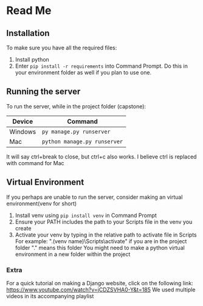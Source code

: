 # Read Me #

## Installation ##

To make sure you have all the required files:
1. Install python
2. Enter `pip install -r requirements` into Command Prompt.
      Do this in your environment folder as well if you plan to use one.

## Running the server ##

To run the server, while in the project folder (capstone):

Device | Command
------------- | -------------
Windows | `py manage.py runserver`
Mac | `python manage.py runserver`

It will say ctrl+break to close, but ctrl+c also works. I believe ctrl is replaced with command for Mac

## Virtual Environment ##

If you perhaps are unable to run the server, consider making an virtual environment(venv for short)
1. Install venv using `pip install venv` in Command Prompt
2. Ensure your PATH includes the path to your Scripts file in the venv you create
3. Activate your venv by typing in the relative path to activate file in Scripts
    For example: ".\(venv name\)\Scripts\activate" if you are in the project folder
    "." means this folder
  You might need to make a python virtual environment in a new folder within the project


### Extra ###
For a quick tutorial on making a Django website, click on the following link:
https://www.youtube.com/watch?v=jCDZSVHA0-Y&t=185
We used multiple videos in its accompanying playlist
